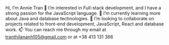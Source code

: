 Hi, I’m Annie Tran
👀 I’m interested in Full-stack development, and I have a strong passion for the JavaScript language.
🌱 I’m currently learning more about Java and database technologies.
💞️ I’m looking to collaborate on projects related to front-end development, JavaScript, React and database work.
📫 You can reach me through my email at tranthilananh105@gmail.com or at +38 413 131 366


